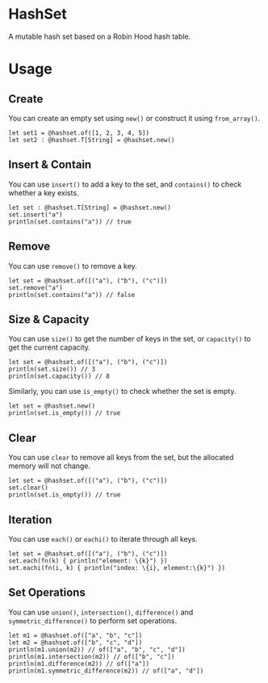 # HashSet

A mutable hash set based on a Robin Hood hash table.

# Usage

## Create

You can create an empty set using `new()` or construct it using `from_array()`.

```moonbit
let set1 = @hashset.of([1, 2, 3, 4, 5])
let set2 : @hashset.T[String] = @hashset.new()
```

## Insert & Contain

You can use `insert()` to add a key to the set, and `contains()` to check whether a key exists.

```moonbit
let set : @hashset.T[String] = @hashset.new()
set.insert("a")
println(set.contains("a")) // true
```

## Remove

You can use `remove()` to remove a key.

```moonbit
let set = @hashset.of([("a"), ("b"), ("c")])
set.remove("a")
println(set.contains("a")) // false
```

## Size & Capacity

You can use `size()` to get the number of keys in the set, or `capacity()` to get the current capacity.

```moonbit
let set = @hashset.of([("a"), ("b"), ("c")])
println(set.size()) // 3
println(set.capacity()) // 8
```

Similarly, you can use `is_empty()` to check whether the set is empty.

```moonbit
let set = @hashset.new()
println(set.is_empty()) // true
```

## Clear

You can use `clear` to remove all keys from the set, but the allocated memory will not change.

```moonbit
let set = @hashset.of([("a"), ("b"), ("c")])
set.clear()
println(set.is_empty()) // true
```

## Iteration

You can use `each()` or `eachi()` to iterate through all keys.

```moonbit
let set = @hashset.of([("a"), ("b"), ("c")])
set.each(fn(k) { println("element: \{k}") })
set.eachi(fn(i, k) { println("index: \{i}, element:\{k}") })
```

## Set Operations

You can use `union()`, `intersection()`, `difference()` and `symmetric_difference()` to perform set operations.

```moonbit
let m1 = @hashset.of(["a", "b", "c"])
let m2 = @hashset.of(["b", "c", "d"])
println(m1.union(m2)) // of(["a", "b", "c", "d"])
println(m1.intersection(m2)) // of(["b", "c"])
println(m1.difference(m2)) // of(["a"])
println(m1.symmetric_difference(m2)) // of(["a", "d"])
```

